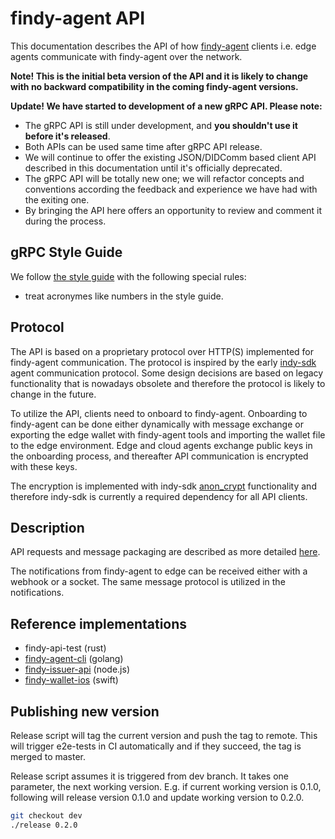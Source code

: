 # findy-agent API

This documentation describes the API of how [findy-agent](https://github.com/findy-network/findy-agent) clients i.e. edge agents communicate with findy-agent over the network.

**Note! This is the initial beta version of the API and it is likely to change with no backward compatibility in the coming findy-agent versions.**

**Update! We have started to development of a new gRPC API. Please note:**

- The gRPC API is still under development, and **you shouldn't use it before it's released**.
- Both APIs can be used same time after gRPC API release.
- We will continue to offer the existing JSON/DIDComm based client API described in this documentation until it's officially deprecated.
- The gRPC API will be totally new one; we will refactor concepts and conventions according the feedback and experience we have had with the exiting one.
- By bringing the API here offers an opportunity to review and comment it during the process.

## gRPC Style Guide

We follow [the style guide](https://developers.google.com/protocol-buffers/docs/style)
with the following special rules:
- treat acronymes like numbers in the style guide.

## Protocol

The API is based on a proprietary protocol over HTTP(S) implemented for findy-agent communication. The protocol is inspired by the early [indy-sdk](https://github.com/hyperledger/indy-sdk) agent communication protocol. Some design decisions are based on legacy functionality that is nowadays obsolete and therefore the protocol is likely to change in the future.

To utilize the API, clients need to onboard to findy-agent. Onboarding to findy-agent can be done either dynamically with message exchange or exporting the edge wallet with findy-agent tools and importing the wallet file to the edge environment. Edge and cloud agents exchange public keys in the onboarding process, and thereafter API communication is encrypted with these keys.

The encryption is implemented with indy-sdk [anon_crypt](https://github.com/hyperledger/indy-sdk/blob/adfdec0ddaee158060f822c8f0810d8f286ae7ac/libindy/include/indy_crypto.h#L251) functionality and therefore indy-sdk is currently a required dependency for all API clients.

## Description

API requests and message packaging are described as more detailed [here](docs/api.md).

The notifications from findy-agent to edge can be received either with a webhook or a socket. The same message protocol is utilized in the notifications.

## Reference implementations

- findy-api-test (rust)
- [findy-agent-cli](https://github.com/findy-network/findy-agent-cli) (golang)
- [findy-issuer-api](https://github.com/findy-network/findy-issuer-api) (node.js)
- [findy-wallet-ios](https://github.com/findy-network/findy-wallet-ios) (swift)

## Publishing new version

Release script will tag the current version and push the tag to remote. This will trigger e2e-tests in CI automatically and if they succeed, the tag is merged to master.

Release script assumes it is triggered from dev branch. It takes one parameter, the next working version. E.g. if current working version is 0.1.0, following will release version 0.1.0 and update working version to 0.2.0.

```bash
git checkout dev
./release 0.2.0
```
